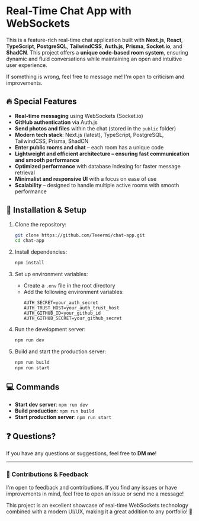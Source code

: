 # Real-Time Chat App with WebSockets

This is a feature-rich real-time chat application built with **Next.js**, **React**, **TypeScript**, **PostgreSQL**, **TailwindCSS**, **Auth.js**, **Prisma**, **Socket.io**, and **ShadCN**. This project offers a **unique code-based room system**, ensuring dynamic and fluid conversations while maintaining an open and intuitive user experience.

If something is wrong, feel free to message me! I'm open to criticism and improvements.

## 🔥 Special Features

- **Real-time messaging** using WebSockets (Socket.io)
- **GitHub authentication** via Auth.js
- **Send photos and files** within the chat (stored in the `public` folder)
- **Modern tech stack**: Next.js (latest), TypeScript, PostgreSQL, TailwindCSS, Prisma, ShadCN
- **Enter public rooms and chat** – each room has a unique code
- **Lightweight and efficient architecture – ensuring fast communication and smooth performance**
- **Optimized performance** with database indexing for faster message retrieval
- **Minimalist and responsive UI** with a focus on ease of use
- **Scalability** – designed to handle multiple active rooms with smooth performance

## 🚀 Installation & Setup

1. Clone the repository:

   ```sh
   git clone https://github.com/Teeermi/chat-app.git
   cd chat-app
   ```

2. Install dependencies:

   ```sh
   npm install
   ```

3. Set up environment variables:

   - Create a `.env` file in the root directory
   - Add the following environment variables:
     ```env
     AUTH_SECRET=your_auth_secret
     AUTH_TRUST_HOST=your_auth_trust_host
     AUTH_GITHUB_ID=your_github_id
     AUTH_GITHUB_SECRET=your_github_secret
     ```

4. Run the development server:

   ```sh
   npm run dev
   ```

5. Build and start the production server:

   ```sh
   npm run build
   npm run start
   ```

## 💻 Commands

- **Start dev server**: `npm run dev`
- **Build production**: `npm run build`
- **Start production server**: `npm run start`

## ❓ Questions?

If you have any questions or suggestions, feel free to **DM me**!

---

### 🤝 Contributions & Feedback

I'm open to feedback and contributions. If you find any issues or have improvements in mind, feel free to open an issue or send me a message!

This project is an excellent showcase of real-time WebSockets technology combined with a modern UI/UX, making it a great addition to any portfolio! 🚀
